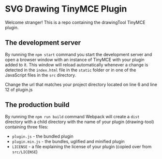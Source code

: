 # SVG Drawing TinyMCE Plugin

Welcome stranger! This is a repo containing the drawingTool TinyMCE plugin.

## The development server

By running the `npm start` command you start the development server and open a browser window with an instance of TinyMCE with your plugin added to it. This window will reload automatically whenever a change is detected in the `index.html` file in the `static` folder or in one of the JavaScript files in the `src` directory.

Change the url that matches your project directory located on line 6 and line 12 of plugin.js

## The production build

By running the `npm run build` command Webpack will create a `dist` directory with a child directory with the name of your plugin (drawing-tool) containing three files:

* `plugin.js` - the bundled plugin
* `plugin.min.js` - the bundles, uglified and minified plugin
* `LICENSE` - a file explaining the license of your plugin (copied over from `src/LICENSE`) 
